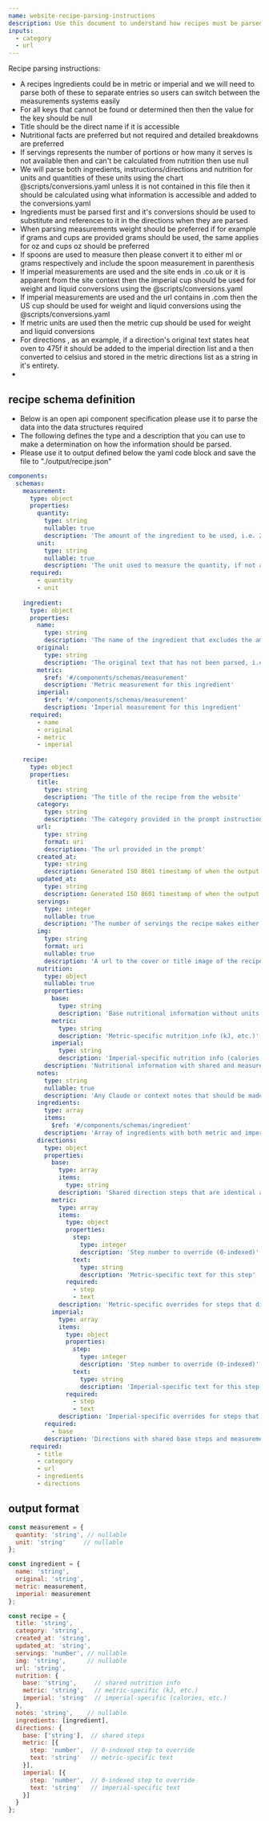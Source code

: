 ```yaml
---
name: website-recipe-parsing-instructions
description: Use this document to understand how recipes must be parsed from their html webpage source into a recipe artifact. Please use the url input below contained in the original prompt to fetch a recipe from the internet, make sure you cache the initial document to reference later. The website must be inspected for the  title, ingredients, instructions/directions and nutritional information (if available) must be identified and parsed into a standardized recipe format defined bellow. If a recipe cannot be parsed at all then a detailed explanation of what the reason should be provided as output.
inputs:
  - category
  - url
---
```


Recipe parsing instructions:
- A recipes ingredients could be in metric or imperial and we will need to parse both of these to separate entries so users can switch between the measurements systems easily
- For all keys that cannot be found or determined then then the value for the key should be null
- Title should be the direct name if it is accessible
- Nutritional facts are preferred but not required and detailed breakdowns are preferred
- If servings represents the number of portions or how many it serves is not available then and can't be calculated from nutrition then use null
- We will parse both ingredients, instructions/directions and nutrition for units and quantities of these units using the chart @scripts/conversions.yaml unless it is not contained in this file then it should be calculated using what information is accessible and added to the conversions.yaml
- Ingredients must be parsed first and it's conversions should be used to substitute and references to it in the directions when they are parsed 
- When parsing measurements weight should be preferred if for example if grams and cups are provided grams should be used, the same applies for oz and cups oz should be preferred
- If spoons are used to measure then please convert it to either ml or grams respectively and include the spoon measurement in parenthesis
- If imperial measurements are used and the site ends in .co.uk or it is apparent from the site context then the imperial cup should be used for weight and liquid conversions using the @scripts/conversions.yaml
- If imperial measurements are used and the url contains in .com then the US cup should be used for weight and liquid conversions using the @scripts/conversions.yaml
- If metric units are used then the metric cup should be used for weight and liquid conversions
- For directions , as an example, if a direction's original text states heat oven to 475f it should be added to the imperial direction list and a then converted to celsius and stored in the metric directions list as a string in it's entirety.
- 

## recipe schema definition
- Below is an open api component specification please use it to parse the data into the data structures required
- The following defines the type and a description that you can use to make a determination on how the information should be parsed.
- Please use it to output defined below the yaml code block and save the file to "./output/recipe.json"

```yaml
components:
  schemas:
    measurement:
      type: object
      properties:
        quantity:
          type: string
          nullable: true
          description: 'The amount of the ingredient to be used, i.e. 2, or 3/4'
        unit:
          type: string
          nullable: true
          description: 'The unit used to measure the quantity, if not a measurement system but a number of items like 2 white onions then it should be null'
      required:
        - quantity
        - unit
    
    ingredient:
      type: object
      properties:
        name:
          type: string
          description: 'The name of the ingredient that excludes the amount and unit, i.e. white onion or whole wheat flour'
        original:
          type: string
          description: 'The original text that has not been parsed, i.e. 2 white onions or 3/4 cup of whole wheat flour'
        metric:
          $ref: '#/components/schemas/measurement'
          description: 'Metric measurement for this ingredient'
        imperial:
          $ref: '#/components/schemas/measurement'
          description: 'Imperial measurement for this ingredient'
      required:
        - name
        - original
        - metric
        - imperial
    
    recipe:
      type: object
      properties:
        title:
          type: string
          description: 'The title of the recipe from the website'
        category:
          type: string
          description: 'The category provided in the prompt instructions'
        url:
          type: string
          format: uri
          description: 'The url provided in the prompt'
        created_at:
          type: string
          description: Generated ISO 8601 timestamp of when the output file is created
        updated_at:
          type: string
          description: Generated ISO 8601 timestamp of when the output file is created so it can be updated in the future
        servings:
          type: integer
          nullable: true
          description: 'The number of servings the recipe makes either taken from the site or calculated using the nutrition facts and serving size'
        img:
          type: string
          format: uri
          nullable: true
          description: 'A url to the cover or title image of the recipe if it can be identified'
        nutrition:
          type: object
          nullable: true
          properties:
            base:
              type: string
              description: 'Base nutritional information without units'
            metric:
              type: string
              description: 'Metric-specific nutrition info (kJ, etc.)'
            imperial:
              type: string
              description: 'Imperial-specific nutrition info (calories, etc.)'
          description: 'Nutritional information with shared and measurement-specific content'
        notes:
          type: string
          nullable: true
          description: 'Any Claude or context notes that should be made when parsing the recipe or decisions if one of the instructions cannot be followed'
        ingredients:
          type: array
          items:
            $ref: '#/components/schemas/ingredient'
          description: 'Array of ingredients with both metric and imperial measurements'
        directions:
          type: object
          properties:
            base:
              type: array
              items:
                type: string
              description: 'Shared direction steps that are identical across measurement systems'
            metric:
              type: array
              items:
                type: object
                properties:
                  step:
                    type: integer
                    description: 'Step number to override (0-indexed)'
                  text:
                    type: string
                    description: 'Metric-specific text for this step'
                required:
                  - step
                  - text
              description: 'Metric-specific overrides for steps that differ'
            imperial:
              type: array
              items:
                type: object
                properties:
                  step:
                    type: integer
                    description: 'Step number to override (0-indexed)'
                  text:
                    type: string
                    description: 'Imperial-specific text for this step'
                required:
                  - step
                  - text
              description: 'Imperial-specific overrides for steps that differ'
          required:
            - base
          description: 'Directions with shared base steps and measurement-specific overrides'
      required:
        - title
        - category
        - url
        - ingredients
        - directions
```


## output format
```javascript
const measurement = {
  quantity: 'string', // nullable
  unit: 'string'     // nullable
};

const ingredient = {
  name: 'string',
  original: 'string',
  metric: measurement,
  imperial: measurement
};

const recipe = {
  title: 'string',
  category: 'string',
  created_at: 'string',
  updated_at: 'string',
  servings: 'number', // nullable
  img: 'string',      // nullable
  url: 'string',
  nutrition: {
    base: 'string',     // shared nutrition info
    metric: 'string',   // metric-specific (kJ, etc.)
    imperial: 'string'  // imperial-specific (calories, etc.)
  },
  notes: 'string',    // nullable
  ingredients: [ingredient],
  directions: {
    base: ['string'],  // shared steps
    metric: [{
      step: 'number',  // 0-indexed step to override
      text: 'string'   // metric-specific text
    }],
    imperial: [{
      step: 'number',  // 0-indexed step to override
      text: 'string'   // imperial-specific text
    }]
  }
};
```